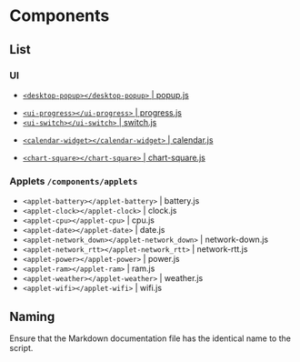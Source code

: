 # Components

## List
<!-- KEEP ALPHABETICAL ORDER -->

### UI
* [`<desktop-popup></desktop-popup>` | popup.js](popup.md)
- [`<ui-progress></ui-progress>` | progress.js](progress.md)
- [`<ui-switch></ui-switch>` | switch.js](switch.md)

* [`<calendar-widget></calendar-widget>` | calendar.js](calendar.md)

- [`<chart-square></chart-square>` | chart-square.js](chart-square.md)


### Applets `/components/applets`
* `<applet-battery></applet-battery>` | battery.js
* `<applet-clock></applet-clock>` | clock.js
* `<applet-cpu></applet-cpu>` | cpu.js
* `<applet-date></applet-date>` | date.js
* `<applet-network_down></applet-network_down>` | network-down.js
* `<applet-network_rtt></applet-network_rtt>` | network-rtt.js
* `<applet-power></applet-power>` | power.js
* `<applet-ram></applet-ram>` | ram.js
* `<applet-weather></applet-weather>` | weather.js
* `<applet-wifi></applet-wifi>` | wifi.js



## Naming
Ensure that the Markdown documentation file has the identical name to the script.